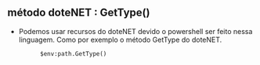 método doteNET : GetType()
----------------------------


- Podemos usar recursos do doteNET devido o powershell ser feito nessa linguagem. Como por exemplo o método GetType do doteNET.
			
			$env:path.GetType()